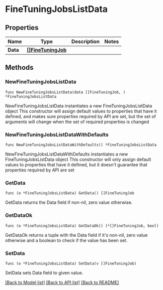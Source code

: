# FineTuningJobsListData

## Properties

Name | Type | Description | Notes
------------ | ------------- | ------------- | -------------
**Data** | [**[]FineTuningJob**](FineTuningJob.md) |  | 

## Methods

### NewFineTuningJobsListData

`func NewFineTuningJobsListData(data []FineTuningJob, ) *FineTuningJobsListData`

NewFineTuningJobsListData instantiates a new FineTuningJobsListData object
This constructor will assign default values to properties that have it defined,
and makes sure properties required by API are set, but the set of arguments
will change when the set of required properties is changed

### NewFineTuningJobsListDataWithDefaults

`func NewFineTuningJobsListDataWithDefaults() *FineTuningJobsListData`

NewFineTuningJobsListDataWithDefaults instantiates a new FineTuningJobsListData object
This constructor will only assign default values to properties that have it defined,
but it doesn't guarantee that properties required by API are set

### GetData

`func (o *FineTuningJobsListData) GetData() []FineTuningJob`

GetData returns the Data field if non-nil, zero value otherwise.

### GetDataOk

`func (o *FineTuningJobsListData) GetDataOk() (*[]FineTuningJob, bool)`

GetDataOk returns a tuple with the Data field if it's non-nil, zero value otherwise
and a boolean to check if the value has been set.

### SetData

`func (o *FineTuningJobsListData) SetData(v []FineTuningJob)`

SetData sets Data field to given value.



[[Back to Model list]](../README.md#documentation-for-models) [[Back to API list]](../README.md#documentation-for-api-endpoints) [[Back to README]](../README.md)


